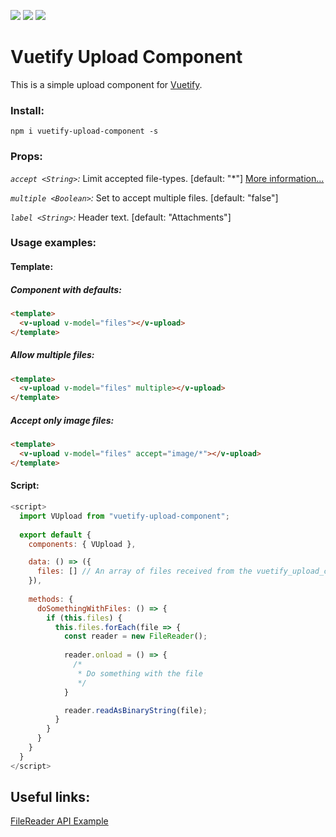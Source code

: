 ![](https://img.shields.io/npm/v/vuetify-upload-component.svg)
![](https://img.shields.io/github/size/avrtau/vuetify_upload_component/src/Vuetify-upload-component.vue.svg)
![](https://img.shields.io/github/license/avrtau/vuetify_upload_component)
# Vuetify Upload Component
This is a simple upload component for [Vuetify](https://vuetifyjs.com/en/).

### Install:
```
npm i vuetify-upload-component -s
```

### Props:
*`accept <String>`:* Limit accepted file-types. [default: "\*"] [More information...](https://developer.mozilla.org/en-US/docs/Web/HTML/Element/input#attr-accept)

*`multiple <Boolean>`:* Set to accept multiple files. [default: "false"]

*`label <String>`:* Header text. [default: "Attachments"]

### Usage examples:
#### Template:
##### Component with defaults:
```html
<template>
  <v-upload v-model="files"></v-upload>
</template>
```
##### Allow multiple files:
```html
<template>
  <v-upload v-model="files" multiple></v-upload>
</template>
```
##### Accept only image files:
```html
<template>
  <v-upload v-model="files" accept="image/*"></v-upload>
</template>
```
#### Script:
```javascript
<script>
  import VUpload from "vuetify-upload-component";
  
  export default {
    components: { VUpload },

    data: () => ({
      files: [] // An array of files received from the vuetify_upload_component
    }),
    
    methods: {
      doSomethingWithFiles: () => {
        if (this.files) {
          this.files.forEach(file => {
            const reader = new FileReader();
        
            reader.onload = () => {
              /*
               * Do something with the file
               */
            }

            reader.readAsBinaryString(file);
          }
        }
      }
    }
  }
</script>
```

## Useful links:
[FileReader API Example](https://developer.mozilla.org/en-US/docs/Web/API/File/Using_files_from_web_applications#Handling_the_upload_process_for_a_file)
